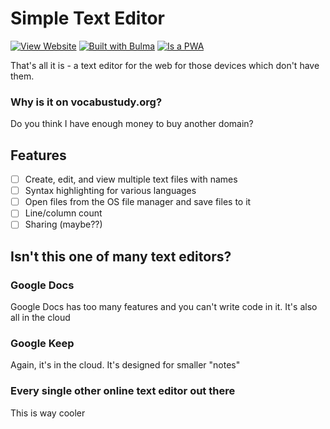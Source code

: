 # Simple Text Editor

[![View Website](https://img.shields.io/github/actions/workflow/status/For-0/simple-text-editor/deploy-pages.yml?style=for-the-badge&branch=main&logo=githubactions&logoColor=white)](https://editor.forzero.vocabustudy.org/)
[![Built with Bulma](https://img.shields.io/github/package-json/dependency-version/for-0/simple-text-editor/bulma?color=%2300d1b2&logo=bulma&logoColor=white&style=for-the-badge)](https://bulma.io)
[![Is a PWA](https://img.shields.io/badge/pwa-yes-orange?style=for-the-badge&logo=pwa)](https://web.dev/pwa)

That's all it is - a text editor for the web for those devices which don't have them.

### Why is it on vocabustudy.org?
Do you think I have enough money to buy another domain?

## Features
 - [ ] Create, edit, and view multiple text files with names
 - [ ] Syntax highlighting for various languages
 - [ ] Open files from the OS file manager and save files to it
 - [ ] Line/column count
 - [ ] Sharing (maybe??)

## Isn't this one of many text editors?
### Google Docs
Google Docs has too many features and you can't write code in it. It's also all in the cloud

### Google Keep
Again, it's in the cloud. It's designed for smaller "notes"

### Every single other online text editor out there
This is way cooler
